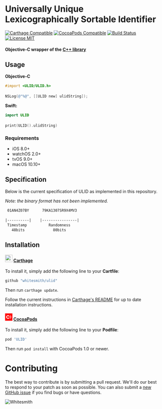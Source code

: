 # Universally Unique Lexicographically Sortable Identifier

[![Carthage Compatible](https://img.shields.io/badge/Carthage-compatible-4BC51D.svg)](https://github.com/Carthage/Carthage)
[![CocoaPods Compatible](https://img.shields.io/cocoapods/v/ULID.svg)](https://cocoapods.org/pods/WSTagsField)
[![Build Status](https://app.bitrise.io/app/4f9203939dec3320/status.svg?token=l2TYi3Y18mU3JgWkGI7AhQ&branch=master)](https://app.bitrise.io/app/4f9203939dec3320)
[![License MIT](https://img.shields.io/badge/License-MIT-lightgrey.svg?style=flat)](https://opensource.org/licenses/MIT)

#### Objective-C wrapper of the [C++ library](https://github.com/suyash/ulid)

## Usage

**Objective-C**

```objective-c
#import <ULID/ULID.h>

NSLog(@"%@", [[ULID new] ulidString]);
```

**Swift:**

```swift
import ULID

print(ULID().ulidString)
```

### Requirements

- iOS 8.0+
- watchOS 2.0+
- tvOS 9.0+
- macOS 10.10+

## Specification

Below is the current specification of ULID as implemented in this repository.

*Note: the binary format has not been implemented.*

```
 01AN4Z07BY      79KA1307SR9X4MV3

|----------|    |----------------|
 Timestamp          Randomness
   48bits             80bits
```

## Installation

#### <img src="https://cloud.githubusercontent.com/assets/432536/5252404/443d64f4-7952-11e4-9d26-fc5cc664cb61.png" width="24" height="24"> [Carthage]

[Carthage]: https://github.com/Carthage/Carthage

To install it, simply add the following line to your **Cartfile**:

```ruby
github "whitesmith/ulid"
```

Then run `carthage update`.

Follow the current instructions in [Carthage's README][carthage-installation]
for up to date installation instructions.

[carthage-installation]: https://github.com/Carthage/Carthage#adding-frameworks-to-an-application

#### <img src="https://raw.githubusercontent.com/ricardopereira/resources/master/img/cocoapods.png" width="24" height="24"> [CocoaPods]

[CocoaPods]: http://cocoapods.org

To install it, simply add the following line to your **Podfile**:

```ruby
pod 'ULID'
```

Then run `pod install` with CocoaPods 1.0 or newer.

# Contributing

The best way to contribute is by submitting a pull request. We'll do our best to respond to your patch as soon as possible. You can also submit a [new GitHub issue](https://github.com/whitesmith/ulid/issues/new) if you find bugs or have questions.

![Whitesmith](http://i.imgur.com/Si2l3kd.png)
